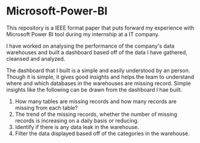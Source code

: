 # Microsoft-Power-BI
This repository is a IEEE format paper that puts forward my experience with Microsoft Power BI tool during my internship at a IT company.

I have worked on analysing the performance of the company's data warehouses and built a dashboard based off of the data I have gathered, cleansed and analyzed.

The dashboard that I built is a simple and easily understood by an person. Though it is simple, it gives good insights and helps the team to understand where and which databases in the warehouses are missing record. Simple insights like the following can be drawn from the dashboard I hae built.
1. How many tables are missing records and how many records are missing from each table?
2. The trend of the missing records, whether the number of missing records is increasing on a daily basis or reducing.
3. Identify if there is any data leak in the warehouse.
4. Filter the data displayed based off of the categories in the warehouse.

